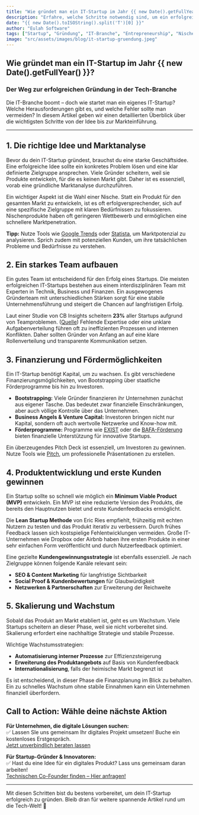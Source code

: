 ```yaml
---
title: "Wie gründet man ein IT-Startup im Jahr {{ new Date().getFullYear() }}?"
description: "Erfahre, welche Schritte notwendig sind, um ein erfolgreiches IT-Startup zu gründen. Von der Idee bis zur Skalierung – mit echten Beispielen und wertvollen Tipps."
date: "{{ new Date().toISOString().split('T')[0] }}"
author: "Eulah Software"
tags: ["Startup", "Gründung", "IT-Branche", "Entrepreneurship", "Nische"]
image: "src/assets/images/blog/it-startup-gruendung.jpeg"
---
```


## Wie gründet man ein IT-Startup im Jahr {{ new Date().getFullYear() }}?

### Der Weg zur erfolgreichen Gründung in der Tech-Branche

Die IT-Branche boomt – doch wie startet man ein eigenes IT-Startup? Welche Herausforderungen gibt es, und welche Fehler sollte man vermeiden? In diesem Artikel geben wir einen detaillierten Überblick über die wichtigsten Schritte von der Idee bis zur Markteinführung.

---

## 1. Die richtige Idee und Marktanalyse

Bevor du dein IT-Startup gründest, brauchst du eine starke Geschäftsidee. Eine erfolgreiche Idee sollte ein konkretes Problem lösen und eine klar definierte Zielgruppe ansprechen. Viele Gründer scheitern, weil sie Produkte entwickeln, für die es keinen Markt gibt. Daher ist es essenziell, vorab eine gründliche Marktanalyse durchzuführen.

Ein wichtiger Aspekt ist die Wahl einer Nische. Statt ein Produkt für den gesamten Markt zu entwickeln, ist es oft erfolgversprechender, sich auf eine spezifische Zielgruppe mit klaren Bedürfnissen zu fokussieren. Nischenprodukte haben oft geringeren Wettbewerb und ermöglichen eine schnellere Marktpenetration.

**Tipp:** Nutze Tools wie [Google Trends](https://trends.google.com/) oder [Statista](https://www.statista.com/), um Marktpotenzial zu analysieren. Sprich zudem mit potenziellen Kunden, um ihre tatsächlichen Probleme und Bedürfnisse zu verstehen.

## 2. Ein starkes Team aufbauen

Ein gutes Team ist entscheidend für den Erfolg eines Startups. Die meisten erfolgreichen IT-Startups bestehen aus einem interdisziplinären Team mit Experten in Technik, Business und Finanzen. Ein ausgewogenes Gründerteam mit unterschiedlichen Stärken sorgt für eine stabile Unternehmensführung und steigert die Chancen auf langfristigen Erfolg.

Laut einer Studie von CB Insights scheitern **23%** aller Startups aufgrund von Teamproblemen. ([Quelle](https://www.cbinsights.com/research/startup-failure-reasons-top/)) Fehlende Expertise oder eine unklare Aufgabenverteilung führen oft zu ineffizienten Prozessen und internen Konflikten. Daher sollten Gründer von Anfang an auf eine klare Rollenverteilung und transparente Kommunikation setzen.

## 3. Finanzierung und Fördermöglichkeiten

Ein IT-Startup benötigt Kapital, um zu wachsen. Es gibt verschiedene Finanzierungsmöglichkeiten, von Bootstrapping über staatliche Förderprogramme bis hin zu Investoren.

- **Bootstrapping:** Viele Gründer finanzieren ihr Unternehmen zunächst aus eigener Tasche. Das bedeutet zwar finanzielle Einschränkungen, aber auch völlige Kontrolle über das Unternehmen.
- **Business Angels & Venture Capital:** Investoren bringen nicht nur Kapital, sondern oft auch wertvolle Netzwerke und Know-how mit.
- **Förderprogramme:** Programme wie [EXIST](https://www.exist.de/) oder die [BAFA-Förderung](https://www.bafa.de/) bieten finanzielle Unterstützung für innovative Startups.

Ein überzeugendes Pitch Deck ist essenziell, um Investoren zu gewinnen. Nutze Tools wie [Pitch](https://pitch.com/), um professionelle Präsentationen zu erstellen.

## 4. Produktentwicklung und erste Kunden gewinnen

Ein Startup sollte so schnell wie möglich ein **Minimum Viable Product (MVP)** entwickeln. Ein MVP ist eine reduzierte Version des Produkts, die bereits den Hauptnutzen bietet und erste Kundenfeedbacks ermöglicht.

Die **Lean Startup Methode** von Eric Ries empfiehlt, frühzeitig mit echten Nutzern zu testen und das Produkt iterativ zu verbessern. Durch frühes Feedback lassen sich kostspielige Fehlentwicklungen vermeiden. Große IT-Unternehmen wie Dropbox oder Airbnb haben ihre ersten Produkte in einer sehr einfachen Form veröffentlicht und durch Nutzerfeedback optimiert.

Eine gezielte **Kundengewinnungsstrategie** ist ebenfalls essenziell. Je nach Zielgruppe können folgende Kanäle relevant sein:

- **SEO & Content Marketing** für langfristige Sichtbarkeit
- **Social Proof & Kundenbewertungen** für Glaubwürdigkeit
- **Netzwerken & Partnerschaften** zur Erweiterung der Reichweite

## 5. Skalierung und Wachstum

Sobald das Produkt am Markt etabliert ist, geht es um Wachstum. Viele Startups scheitern an dieser Phase, weil sie nicht vorbereitet sind. Skalierung erfordert eine nachhaltige Strategie und stabile Prozesse.

Wichtige Wachstumsstrategien:
- **Automatisierung interner Prozesse** zur Effizienzsteigerung
- **Erweiterung des Produktangebots** auf Basis von Kundenfeedback
- **Internationalisierung**, falls der heimische Markt begrenzt ist

Es ist entscheidend, in dieser Phase die Finanzplanung im Blick zu behalten. Ein zu schnelles Wachstum ohne stabile Einnahmen kann ein Unternehmen finanziell überfordern.

## Call to Action: Wähle deine nächste Aktion

**Für Unternehmen, die digitale Lösungen suchen:**  
✅ Lassen SIe uns gemeinsam Ihr digitales Projekt umsetzen! Buche ein kostenloses Erstgespräch.  
[Jetzt unverbindlich beraten lassen](http://eulah.de/kontakt)

**Für Startup-Gründer & Innovatoren:**  
✅ Hast du eine Idee für ein digitales Produkt? Lass uns gemeinsam daran arbeiten!  
[Technischen Co-Founder finden – Hier anfragen!](http://eulah.de/kontakt)

---

Mit diesen Schritten bist du bestens vorbereitet, um dein IT-Startup erfolgreich zu gründen. Bleib dran für weitere spannende Artikel rund um die Tech-Welt! 🚀
